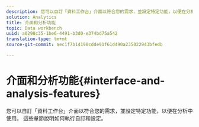 ```yaml
---
description: 您可以自訂「資料工作台」介面以符合您的需求，並設定特定功能，以便在分析中使用。 這些章節說明如何執行自訂和設定。
solution: Analytics
title: 介面和分析功能
topic: Data workbench
uuid: a0298c35-1be6-4491-b3d0-e374bd75a542
translation-type: tm+mt
source-git-commit: aec1f7b14198cdde91f61d490a235022943bfedb

---
```



# 介面和分析功能{#interface-and-analysis-features}

您可以自訂「資料工作台」介面以符合您的需求，並設定特定功能，以便在分析中使用。 這些章節說明如何執行自訂和設定。

